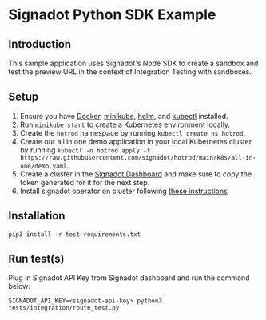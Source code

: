 # Signadot Python SDK Example

## Introduction
This sample application uses Signadot's Node SDK to create a sandbox and test the preview URL in the context of Integration Testing with sandboxes.

## Setup

1. Ensure you have [Docker](https://www.docker.com/), [minikube](https://minikube.sigs.k8s.io/docs/), [helm](https://helm.sh/), and [kubectl](https://kubernetes.io/docs/tasks/tools/) installed.
2. Run [`minikube start`](https://minikube.sigs.k8s.io/docs/start/) to create a Kubernetes environment locally.
3. Create the `hotrod` namespace by running `kubectl create ns hotrod`.
4. Create our all in one demo application in your local Kubernetes cluster by running `kubectl -n hotrod apply -f https://raw.githubusercontent.com/signadot/hotrod/main/k8s/all-in-one/demo.yaml`.
5. Create a cluster in the [Signadot Dashboard](https://app.signadot.com/) and make sure to copy the token generated for it for the next step.
6. Install signadot operator on cluster following [these instructions](https://docs.signadot.com/docs/installation#signadot-operator)

## Installation
```shell
pip3 install -r test-requirements.txt
```

## Run test(s)
Plug in Signadot API Key from Signadot dashboard and run the command below:
```shell
SIGNADOT_API_KEY=<signadot-api-key> python3 tests/integration/route_test.py
```
